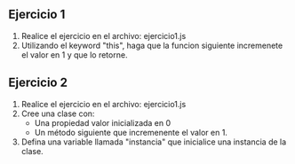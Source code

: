 ## Ejercicio 1

1. Realice el ejercicio en el archivo: ejercicio1.js
2. Utilizando el keyword "this", haga que la funcion siguiente incremenete el valor en 1 y que lo retorne.


## Ejercicio 2

1. Realice el ejercicio en el archivo: ejercicio1.js
2. Cree una clase con:
   * Una propiedad valor inicializada en 0
   * Un método siguiente que incremenente el valor en 1.
3. Defina una variable llamada "instancia" que inicialice una instancia de la clase.

   